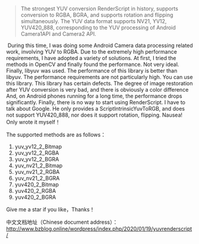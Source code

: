 > The strongest YUV conversion RenderScript in history, supports conversion to RGBA, BGRA, and supports rotation and flipping simultaneously. The YUV data format supports NV21, YV12, YUV420_888, corresponding to the YUV processing of Android Camera1API and Camera2 API.



​	During this time, I was doing some Android Camera data processing related work, involving YUV to RGBA. Due to the extremely high performance requirements, I have adopted a variety of solutions. At first, I tried the methods in OpenCV and finally found the performance. Not very ideal. Finally, libyuv was used. The performance of this library is better than libyuv. The performance requirements are not particularly high. You can use this library. This library has certain defects. The degree of image restoration after YUV conversion is very bad, and there is obviously a color difference And, on Android phones running for a long time, the performance drops significantly. Finally, there is no way to start using RenderScript. I have to talk about Google. He only provides a ScriptIntrinsicYuvToRGB, and does not support YUV420_888, nor does it support rotation, flipping. Nausea!  Only wrote it myself！



The supported methods are as follows：

1. yuv_yv12_2_Bitmap
2. yuv_yv12_2_RGBA
3. yuv_yv12_2_BGRA
4. yuv_nv21_2_Bitmap
5. yuv_nv21_2_RGBA
6. yuv_nv21_2_BGRA
7. yuv420_2_Bitmap
8. yuv420_2_RGBA
9. yuv420_2_BGRA



Give me a star if you like，Thanks！



中文文档地址（Chinese document address）：http://www.bzblog.online/wordpress/index.php/2020/01/19/yuvrenderscript/